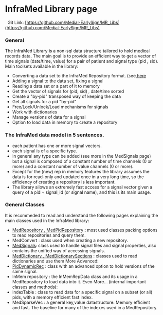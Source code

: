 # InfraMed Library page
 
Git Link: [https://github.com/Medial-EarlySign/MR_Libs](https://github.com/Medial-EarlySign/MR_Libs)
### General
The InfraMed Library is a non-sql data structure tailored to hold medical records data.
The main goal is to provide an efficient way to get a vector of time signals (date/time, value) for a pair of patient and signal type (pid , sid).
Main toolsets available in the library:

- Converting a data set to the InfraMed Repository format. (see[ here](/Repositories/Load%20new%20repository)
- Adding a signal to the data set, fixing a signal
- Reading a data set or a part of it to memory
- Get the vector of signals for (pid, sid) , date/time sorted
- Create a "by-pid" transposed way of keeping the data
- Get all signals for a pid "by-pid"
- Free/Lock/Unlock/Load mechanisms for signals
- Work with dictionaries 
- Manage versions of data for a signal
- Option to load data in memory to create a repository
 
### The InfraMed data model in 5 sentences.
- each patient has one or more signal vectors.
- each signal is of a specific type.
- In general any type can be added (see more in the MedSignals page) but a signal is composed of a constant number of time channels (0 or more) and a constant number of value channels (0 or more).
- Except for the (new) rep in memory features the library assumes the data is for read-only and updated once in a very long time, so the efficiency of creating a repository is less important.
- The library allows an extremely fast access for a signal vector given a query of a pid + signal_id (or signal name), and this is its main usage.
### General Classes 
It is recommeded to read and understand the following pages explaining the main classes used in the InfraMed library:

- [MedRepository , MedPidRepository](MedRepository) : most used classes packing options to read repositories and query them.
- MedConvert : class used when creating a new repository.
- [MedSignals](MedSignals%20_%20Unified%20Signals): class used to handle signal files and signal properties, also contains the unified way of accessing signals.
- [MedDictionary , MedDictionarySections](MedDictionary) : classes used to read dictionaries and use them
More Advanced:
- [PidDynamicRec](PidDynamicRec) : class with an advanced option to hold versions of the same signal.
- InMem repository : the InMemRepData class and its usage in a MedRepository to load data into it.
Even More... (internal important classes and methods):
- IndexTable : class to read data for a specific signal on a subset (or all) pids, with a memory efficient fast index.
- MedSparseVec : a general key,value datastructure. Memory efficient and fast. The baseline for many of the indexes used in a MedRepository.
 
